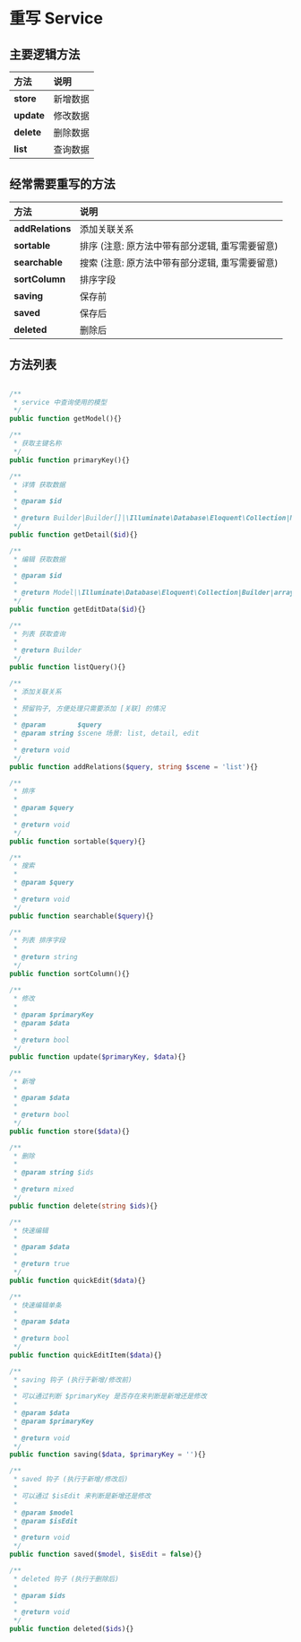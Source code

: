 # 重写 Service

## 主要逻辑方法

| 方法         | 说明   |
|:-----------|:-----|
| __store__  | 新增数据 |
| __update__ | 修改数据 |
| __delete__ | 删除数据 |
| __list__   | 查询数据 |



## 经常需要重写的方法

| 方法               | 说明                           |
|:-----------------|:-----------------------------|
| __addRelations__ | 添加关联关系                       |
| __sortable__     | 排序 (注意: 原方法中带有部分逻辑, 重写需要留意)  |
| __searchable__   | 搜索  (注意: 原方法中带有部分逻辑, 重写需要留意) |
| __sortColumn__   | 排序字段                         |
| __saving__       | 保存前                          |
| __saved__        | 保存后                          |
| __deleted__      | 删除后                          |



## 方法列表

```php

/**
 * service 中查询使用的模型
 */
public function getModel(){}

/**
 * 获取主键名称
 */
public function primaryKey(){}

/**
 * 详情 获取数据
 *
 * @param $id
 *
 * @return Builder|Builder[]|\Illuminate\Database\Eloquent\Collection|Model|null
 */
public function getDetail($id){}

/**
 * 编辑 获取数据
 *
 * @param $id
 *
 * @return Model|\Illuminate\Database\Eloquent\Collection|Builder|array|null
 */
public function getEditData($id){}

/**
 * 列表 获取查询
 *
 * @return Builder
 */
public function listQuery(){}

/**
 * 添加关联关系
 *
 * 预留钩子, 方便处理只需要添加 [关联] 的情况
 *
 * @param        $query
 * @param string $scene 场景: list, detail, edit
 *
 * @return void
 */
public function addRelations($query, string $scene = 'list'){}

/**
 * 排序
 *
 * @param $query
 *
 * @return void
 */
public function sortable($query){}

/**
 * 搜索
 *
 * @param $query
 *
 * @return void
 */
public function searchable($query){}

/**
 * 列表 排序字段
 *
 * @return string
 */
public function sortColumn(){}

/**
 * 修改
 *
 * @param $primaryKey
 * @param $data
 *
 * @return bool
 */
public function update($primaryKey, $data){}

/**
 * 新增
 *
 * @param $data
 *
 * @return bool
 */
public function store($data){}

/**
 * 删除
 *
 * @param string $ids
 *
 * @return mixed
 */
public function delete(string $ids){}

/**
 * 快速编辑
 *
 * @param $data
 *
 * @return true
 */
public function quickEdit($data){}

/**
 * 快速编辑单条
 *
 * @param $data
 *
 * @return bool
 */
public function quickEditItem($data){}

/**
 * saving 钩子 (执行于新增/修改前)
 *
 * 可以通过判断 $primaryKey 是否存在来判断是新增还是修改
 *
 * @param $data
 * @param $primaryKey
 *
 * @return void
 */
public function saving($data, $primaryKey = ''){}

/**
 * saved 钩子 (执行于新增/修改后)
 *
 * 可以通过 $isEdit 来判断是新增还是修改
 *
 * @param $model
 * @param $isEdit
 *
 * @return void
 */
public function saved($model, $isEdit = false){}

/**
 * deleted 钩子 (执行于删除后)
 *
 * @param $ids
 *
 * @return void
 */
public function deleted($ids){}
```

